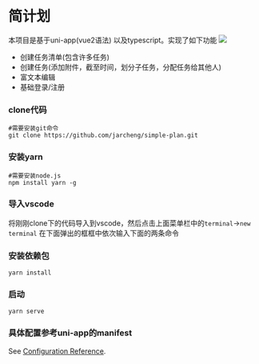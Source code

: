 # 简计划
本项目是基于uni-app(vue2语法) 以及typescript。实现了如下功能
![](https://photo-invite.oss-cn-qingdao.aliyuncs.com/simple-plan/code.jpg)
- 创建任务清单(包含许多任务)
- 创建任务(添加附件，截至时间，划分子任务，分配任务给其他人)
- 富文本编辑
- 基础登录/注册
### clone代码

```
#需要安装git命令
git clone https://github.com/jarcheng/simple-plan.git
```

### 安装yarn

```
#需要安装node.js
npm install yarn -g
```

### 导入vscode

将刚刚clone下的代码导入到vscode，然后点击上面菜单栏中的`terminal`->`new terminal` 在下面弹出的框框中依次输入下面的两条命令

### 安装依赖包

```
yarn install
```

### 启动
```
yarn serve
```

### 具体配置参考uni-app的manifest
See [Configuration Reference](https://uniapp.dcloud.io/collocation/manifest?id=app-plus).
